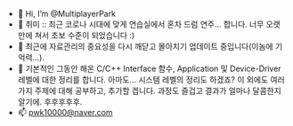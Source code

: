 - 👋 Hi, I’m @MultiplayerPark
- 👀 취미 :: 최근 코로나 시대에 맞게 연습실에서 혼차 드럼 연주... 합니다. 너무 오랫만에 쳐서 초보 수준이 되었습니다 :)
- 🌱 최근에 자료관리의 중요성을 다시 깨닫고 몰아치기 업데이트 중입니다(이놈에 기억력...).
- 💞️ 기본적인 그동안 해온 C/C++ Interface 함수, Application 및 Device-Driver 레벨에 대한 정리를 합니다.
      아마도... 시스템 레벨의 정리도 하겠죠?
      이 외에도 여러가지 주제에 대해 공부하고, 추가할 겝니다. 과정도 즐겁고 결과가 얼마나 달콤한지 알기에. 후후후후후.
- 📫 pwk10000@naver.com

<!---
MultiplayerPark/MultiplayerPark is a ✨ special ✨ repository because its `README.md` (this file) appears on your GitHub profile.
You can click the Preview link to take a look at your changes.
--->
